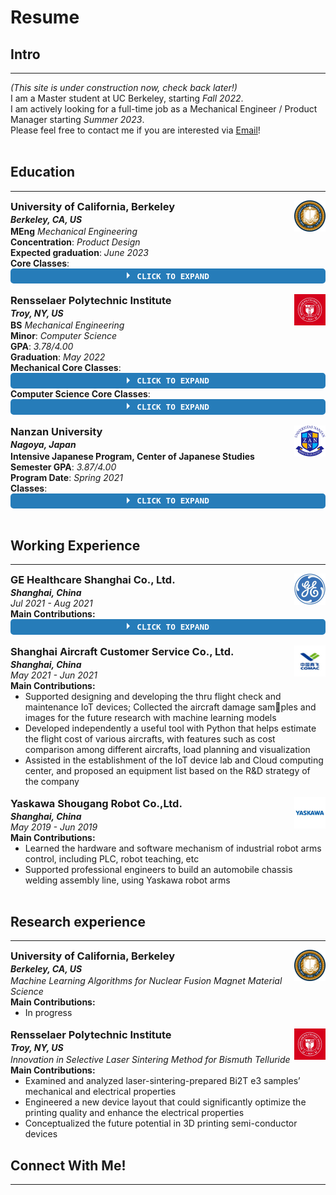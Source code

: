 <style>
ul {margin:0 0 0px;}
p {margin:0 0 0px;}
code {
    padding: 3px;
    font-size: 12px;
    background-color: #eee;
    border-radius: 4px;}
</style>
<style>
.wrap-collabsible {
  margin-bottom: 1rem 0;
}

input[type='checkbox'] {
  display: none;
}

.lbl-toggle {
  display: block;

  font-weight: bold;
  font-family: monospace;
  font-size: 0.8rem;
  text-transform: uppercase;
  text-align: center;

  padding: 0.3rem;

  background: #267CB9;
  color: #fff;

  cursor: pointer;

  border-radius: 5px;
  transition: all 0.25s ease-out;

}

.lbl-toggle:hover {
  color: #ccc;
}

.lbl-toggle::before {
  content: ' ';
  display: inline-block;

  border-top: 5px solid transparent;
  border-bottom: 5px solid transparent;
  border-left: 5px solid currentColor;
  vertical-align: middle;
  margin-right: .7rem;
  transform: translateY(-2px);

  transition: transform .2s ease-out;
}

.toggle:checked + .lbl-toggle::before {
  transform: rotate(90deg) translateX(-3px);
}

.collapsible-content {
  max-height: 0px;
  overflow: hidden;
  transition: max-height .25s ease-in-out;
}

.toggle:checked + .lbl-toggle + .collapsible-content {
  max-height: 100vh;
}


.collapsible-content .content-inner {
  background: #fff;
  border-bottom: #fff;
  border-bottom-left-radius: 7px;
  border-bottom-right-radius: 7px;
  padding: 0rem 1rem;
}
</style>

# Resume
<!-- ### You can also [download as PDF](/files/Resume.pdf)! -->
## Intro
---
*(This site is under construction now, check back later!)*\
I am a Master student at UC Berkeley, starting *Fall 2022*.\
I am actively looking for a full-time job as a Mechanical Engineer / Product Manager starting *Summer 2023*.\
Please feel free to contact me if you are interested via <a href="mailto:yuxinhu@berkeley.edu">Email</a>!

<br>

## Education
---
<a href="https://www.berkeley.edu"><img align="right" src="/pics/berkeley.jfif" width="50" height="50" style="vertical-align: text-bottom;"></a>
<h3 style="margin: 0 0 2px;">University of California, Berkeley</h3>
<p style="margin: 0 0 2px;"><em><strong>Berkeley, CA, US </strong></em></p>

**MEng** *Mechanical Engineering*\
**Concentration**: *Product Design*\
**Expected graduation**: *June 2023*\
**Core Classes**:
<div class="wrap-collabsible">
  <input id="collapsible1" class="toggle" type="checkbox">
  <label for="collapsible1" class="lbl-toggle">Click to Expand</label>
  <div class="collapsible-content">
    <div class="content-inner">
      <ul>
        <li>Food Science</li>
        <li>Machine Learning (Python w/ TensorFlow)</li>
        <li>Product Developement (Tentative)</li>
        <li>Vehicle Dynamics & Control (Tentative)</li>
        <li>Design of Microprocessor (Tentative)</li>
      </ul>
    </div>
  </div>
</div>

<br>

<a href="https://www.rpi.edu"><img align="right" src="/pics/rpi.jfif" width="50" height="50"></a>
<h3 style="margin: 0 0 2px;">Rensselaer Polytechnic Institute</h3>
<p style="margin: 0 0 2px;"><em><strong>Troy, NY, US </strong></em></p>
<!-- ### Rensselaer Polytechnic Institute-->

**BS** *Mechanical Engineering*\
**Minor**:  *Computer Science*\
**GPA**: *3.78/4.00*\
**Graduation**: *May 2022*\
**Mechanical Core Classes**:
  <div class="wrap-collabsible">
    <input id="collapsible2" class="toggle" type="checkbox">
    <label for="collapsible2" class="lbl-toggle">Click to Expand</label>
    <div class="collapsible-content">
      <div class="content-inner">
        <ul>
          <li>Engineering Graphics & CAD</li>
          <li>Engineering Analysis (Static Structure Analysis)</li>
          <li><a href="https://www.yuxinhu.ga/project5.html"><p style="color: blue; margin-bottom:0px">Engineering Design</p></a></li>
          <li>Fluid Mechanics</li>
          <li>Thermal Dynamics</li>
          <li>Elements of Mechanical Design</li>
          <li>Modeling and Control of Dynamic System (PID control)</li>
          <li>Electronic Instrumentation</li>
          <li>Intro to Finite Elements</li>
          <li><a href="https://www.yuxinhu.ga/project3.html"><p style="color: blue; margin-bottom:0px">Robotics</p></a></li>
          <li><a href="https://www.yuxinhu.ga/project1.html"><p style="color: blue; margin-bottom:0px">Inventor Studio II</p></a></li>
          <li>Mechanical System Lab</li>
          <li>Thermal & Fluid Lab</li>
          <li>Control System Lab</li>
        </ul>
      </div>
    </div>
  </div>

**Computer Science Core Classes**:
<div class="wrap-collabsible">
  <input id="collapsible3" class="toggle" type="checkbox">
  <label for="collapsible3" class="lbl-toggle">Click to Expand</label>
  <div class="collapsible-content">
    <div class="content-inner">
      <ul>
        <li>Computer Science I (Python)</li>
        <li>Data Structures (C++)</li>
        <li>Foundation of Computer Science (Discrete Math)</li>
        <li>Numerical Methods and Programming (Python w/ Numpy)</li>
        <li><a href="https://www.yuxinhu.ga/project7.html"><p style="color: blue; margin-bottom:0px">Game Programming (Unity w/ C#)</p></a></li>
        <li>Computer Organization (C, MIPS)</li>
        <li>Intro to Algorithms</li>
        <li>Computer Vision (Python w/ OpenCV2 & PyTorch)</li>
        <li><a href="https://www.yuxinhu.ga/project5.html"><p style="color: blue; margin-bottom:0px">Robotics (Matlab, Raspberry Pi, ROS, Python w/ OpenCV2)</p></a></li>
      </ul>
    </div>
  </div>
</div>


<br>

<a href="https://www.nanzan-u.ac.jp/English/"><img align="right" src="/pics/nanzan.png" width="50" height="50"></a>
<h3 style="margin: 0 0 2px;">Nanzan University</h3>
<p style="margin: 0 0 2px;"><em><strong>Nagoya, Japan </strong></em></p>
<!-- Nanzan University-->

**Intensive Japanese Program, Center of Japanese Studies**\
**Semester GPA**: *3.87/4.00* \
**Program Date**: *Spring 2021*\
**Classes**:
<div class="wrap-collabsible">
  <input id="collapsible4" class="toggle" type="checkbox">
  <label for="collapsible4" class="lbl-toggle">Click to Expand</label>
  <div class="collapsible-content">
    <div class="content-inner">
      <ul>
        <li>Japanese I</li>
        <li>Japanese Popular Culture</li>
        <li>Topics in Japanese Linguistics</li>
        <li>Writing for Communication</li>
      </ul>
    </div>
  </div>
</div>

<br>

## Working Experience
---

<a href="https://www.gehealthcare.com/"><img align="right" src="/pics/ge.jfif" width="50" height="50"></a>
<h3 style="margin: 0 0 2px;">GE Healthcare Shanghai Co., Ltd.</h3>
<!-- GE Healthcare Shanghai Co., Ltd.-->

***Shanghai, China***\
*Jul 2021 - Aug 2021*\
**Main Contributions:**
<div class="wrap-collabsible">
  <input id="collapsible5" class="toggle" type="checkbox">
  <label for="collapsible5" class="lbl-toggle">Click to Expand</label>
  <div class="collapsible-content">
    <div class="content-inner">
    <ul>
      <li><strong><em>Production Line Improvement</em></strong>
        <ul>
          <li>Implemented automatic configuration setting on packaging machinery for different material flow and bottle specifications</li>
          <li>Set up automatic shutdown in case unsolvable error occurs by Industrial PLC programming</li>
          <li>Drew the Line C electrical wiring diagram to help maintenance personnel locate errors more rapidly and accurately</li>
          <li>Developed a power usage monitoring system including system hardware and software design, assembly, and onsite testing that helps eliminate the risks of massive scrapping due to contingent system malfunctioning</li>
        </ul>
      </li>
      <li><strong><em>Information System Development</em></strong>
        <ul>
          <li>Designed a Python scraper that can automatically capture the data from the company’s production system, output it to the management system, and realize visualization through data cleaning and interpretation</li>
          <li>Participated in the bidding of three suppliers and evaluated their qualification through field visits</li>
        </ul>
      </li>
      <li><strong><em>Evaluation of Suppliers’ Schemes</em></strong>
        <ul>
          <li>Analyzed the user requirement specification and investigated the efficiency of the existing production line</li>
          <li>Participated in the bidding of three suppliers and evaluated their qualification through field visits</li>
          <li>Analyzed quantitatively the transformation schemes of Line D provided by three suppliers, and gave feedback from the perspectives of quotation, materials, design rationality, benefit, flexibility, and expected cost cut down, etc.</li>
        </ul>
      </li>
    </ul>
    </div>
  </div>
</div>

<br>

<a href="http://sc.comac.cc/"><img align="right" src="/pics/comac.jfif" width="50" height="50"></a>
<h3 style="margin: 0 0 2px;">Shanghai Aircraft Customer Service Co., Ltd.</h3>
<!-- Shanghai Aircraft Customer Service Co., Ltd.-->

***Shanghai, China***\
*May 2021 - Jun 2021*\
**Main Contributions:**
- Supported designing and developing the thru flight check and maintenance IoT devices; Collected the aircraft damage samples and images for the future research with machine learning models
- Developed independently a useful tool with Python that helps estimate the flight cost of various aircrafts, with features such as cost comparison among different aircrafts, load planning and visualization
- Assisted in the establishment of the IoT device lab and Cloud computing center, and proposed an equipment list based on the R&D strategy of the company

<br>

<a href="https://www.ysr-motoman.cn/en/"><img align="right" src="/pics/yaskawa.jfif" width="50" height="50"></a>
<h3 style="margin: 0 0 2px;">Yaskawa Shougang Robot Co.,Ltd.</h3>
<!-- Yaskawa Shougang Robot Co.,Ltd.-->

***Shanghai, China***\
*May 2019 - Jun 2019*\
**Main Contributions:**
- Learned the hardware and software mechanism of industrial robot arms control, including PLC, robot teaching, etc
- Supported professional engineers to build an automobile chassis welding assembly line, using Yaskawa robot arms

<br>

## Research experience
---
<a href="https://www.berkeley.edu"><img align="right" src="/pics/berkeley.jfif" width="50" height="50" style="vertical-align: text-bottom;"></a>
<h3 style="margin: 0 0 2px;">University of California, Berkeley</h3>
<p style="margin: 0 0 2px;"><em><strong>Berkeley, CA, US </strong></em></p>

*Machine Learning Algorithms for Nuclear Fusion Magnet Material Science*\
**Main Contributions:**
- In progress


<br>
<a href="https://www.rpi.edu"><img align="right" src="/pics/rpi.jfif" width="50" height="50"></a>
<h3 style="margin: 0 0 2px;">Rensselaer Polytechnic Institute</h3>
<p style="margin: 0 0 2px;"><em><strong>Troy, NY, US </strong></em></p>

*Innovation in Selective Laser Sintering Method for Bismuth Telluride*\
**Main Contributions:**
- Examined and analyzed laser-sintering-prepared Bi2T e3 samples’ mechanical and electrical properties
- Engineered a new device layout that could significantly optimize the printing quality and enhance the electrical properties
- Conceptualized the future potential in 3D printing semi-conductor devices

## Connect With Me!
---
<div class="badge-base LI-profile-badge" data-locale="en_US" data-size="medium" data-theme="light" data-type="VERTICAL" data-vanity="yuxin-hu-rpi" data-version="v1" align="middle">
  <a class="badge-base__link LI-simple-link" href="https://www.linkedin.com/in/yuxin-hu-rpi?trk=profile-badge"></a>
</div>
